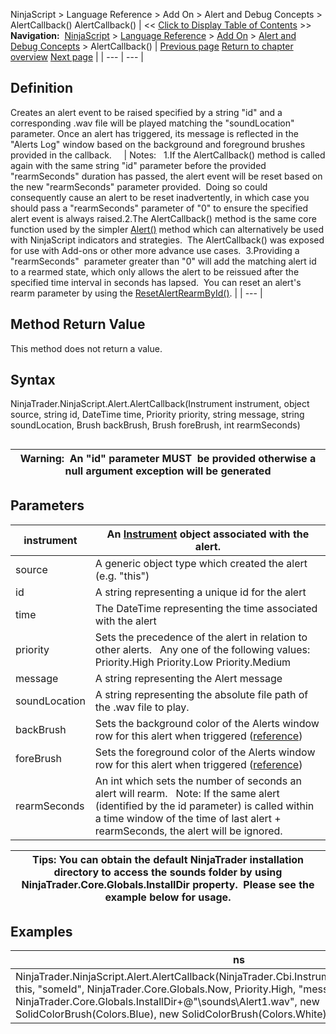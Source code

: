 ﻿
NinjaScript \> Language Reference \> Add On \> Alert and Debug Concepts \> AlertCallback()
AlertCallback()
| \<\< [Click to Display Table of Contents](alertcallback.md) \>\> **Navigation:**     [NinjaScript](ninjascript-1.md) \> [Language Reference](language_reference_wip-1.md) \> [Add On](add_on-1.md) \> [Alert and Debug Concepts](alert_and_debug_concepts-1.md) \> AlertCallback() | [Previous page](alert_and_debug_concepts-1.md) [Return to chapter overview](alert_and_debug_concepts-1.md) [Next page](alert_rearmalert()-1.md) |
| --- | --- |
## Definition
Creates an alert event to be raised specified by a string "id" and a corresponding .wav file will be played matching the "soundLocation" parameter. Once an alert has triggered, its message is reflected in the "Alerts Log" window based on the background and foreground brushes provided in the callback.   
 
| Notes:   1\.If the AlertCallback() method is called again with the same string "id" parameter before the provided "rearmSeconds" duration has passed, the alert event will be reset based on the new "rearmSeconds" parameter provided.  Doing so could consequently cause an alert to be reset inadvertently, in which case you should pass a "rearmSeconds" parameter of "0" to ensure the specified alert event is always raised.2\.The AlertCallback() method is the same core function used by the simpler [Alert()](alert-1.md) method which can alternatively be used with NinjaScript indicators and strategies.  The AlertCallback() was exposed for use with Add\-ons or other more advance use cases.  3\.Providing a "rearmSeconds"  parameter greater than "0" will add the matching alert id to a rearmed state, which only allows the alert to be reissued after the specified time interval in seconds has lapsed.  You can reset an alert's rearm parameter by using the [ResetAlertRearmById()](alert_rearmalert()-1.md). |
| --- |

## Method Return Value
This method does not return a value.
 
## Syntax
NinjaTrader.NinjaScript.Alert.AlertCallback(Instrument instrument, object source, string id, DateTime time, Priority priority, string message, string soundLocation, Brush backBrush, Brush foreBrush, int rearmSeconds)
## 
| Warning:  An "id" parameter MUST  be provided otherwise a null argument exception will be generated |
| --- |

## Parameters
| instrument | An [Instrument](instrument-1.md) object associated with the alert. |
| --- | --- |
| source | A generic object type which created the alert (e.g. "this") |
| id | A string representing a unique id for the alert |
| time | The DateTime representing the time associated with the alert |
| priority | Sets the precedence of the alert in relation to other alerts.   Any one of the following values:   Priority.High Priority.Low Priority.Medium |
| message | A string representing the Alert message |
| soundLocation | A string representing the absolute file path of the .wav file to play. |
| backBrush | Sets the background color of the Alerts window row for this alert when triggered ([reference](http://msdn.microsoft.com/en-us/library/system.drawing.color_members(v=vs.90).aspx)) |
| foreBrush | Sets the foreground color of the Alerts window row for this alert when triggered ([reference](http://msdn.microsoft.com/en-us/library/system.drawing.color_members(v=vs.90).aspx)) |
| rearmSeconds | An int which sets the number of seconds an alert will rearm.   Note: If the same alert (identified by the id parameter) is called within a time window of the time of last alert \+ rearmSeconds, the alert will be ignored. |

| Tips: You can obtain the default NinjaTrader installation directory to access the sounds folder by using NinjaTrader.Core.Globals.InstallDir property.  Please see the example below for usage. |
| --- |

## Examples
| ns |
| --- |
| NinjaTrader.NinjaScript.Alert.AlertCallback(NinjaTrader.Cbi.Instrument.GetInstrument("MSFT"), this, "someId", NinjaTrader.Core.Globals.Now, Priority.High, "message", NinjaTrader.Core.Globals.InstallDir\+@"\\sounds\\Alert1\.wav", new SolidColorBrush(Colors.Blue), new SolidColorBrush(Colors.White), 0); |

